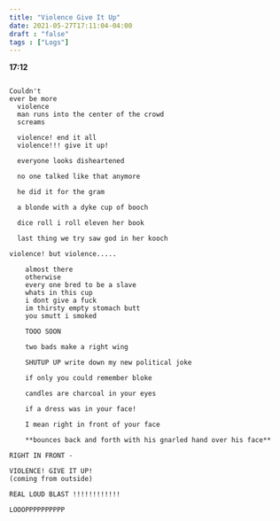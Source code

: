 ```yaml
---
title: "Violence Give It Up"
date: 2021-05-27T17:11:04-04:00
draft : "false"
tags : ["Logs"]
---
```



**17:12**

```

Couldn't
ever be more
  violence
  man runs into the center of the crowd
  screams

  violence! end it all
  violence!!! give it up!

  everyone looks disheartened

  no one talked like that anymore

  he did it for the gram

  a blonde with a dyke cup of booch

  dice roll i roll eleven her book

  last thing we try saw god in her kooch

violence! but violence.....

    almost there
    otherwise
    every one bred to be a slave
    whats in this cup
    i dont give a fuck
    im thirsty empty stomach butt
    you smutt i smoked  

    TOOO SOON

    two bads make a right wing

    SHUTUP UP write down my new political joke

    if only you could remember bloke

    candles are charcoal in your eyes

    if a dress was in your face!

    I mean right in front of your face

    **bounces back and forth with his gnarled hand over his face**

RIGHT IN FRONT -

VIOLENCE! GIVE IT UP!
(coming from outside)

REAL LOUD BLAST !!!!!!!!!!!!

LOOOPPPPPPPPPP

```
<!--more-->


<!--

| Dailies        | Questions           | Answers  |
| ------------- |:-------------:| -----:|
| Read()      | *What did you read?* | X |
| Write()      | *What did you write?*      |   X |
| Create() | *What did you make?*      |    X |
| Exercise() | *Dance workout (or otherwise?)*      |    X |
| Audio() | *You recorded what:*      |    X |
| Video() | *You filmed what:*      |    X |
| Finish() | *You bounced what track:*      |    X |
| Live() | *You sang what live:*      |    X |
| Finish2() | *You made what visuals*      |    X |
| Phone() | *You called who:*      |    X |
| Share() | *Uploaded what to archive:*      |    X |
| PBD() | *You did what for PBD?*      |    X |
| Web() | *You did what to POLIW.AT?*      |    X |
| Love&Legacy() | *You did what for friends/fam?*      |    X |
| God() | *You're grateful for what?*      |    X |
<sub>v1.0</sub>

 -->
